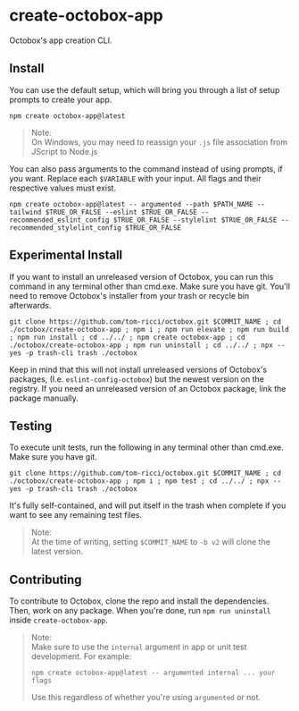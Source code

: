 # create-octobox-app
Octobox's app creation CLI.
## Install
You can use the default setup, which will bring you through a list of setup prompts to create your app.
```shell
npm create octobox-app@latest
```
> Note:\
> On Windows, you may need to reassign your `.js` file association from JScript to Node.js

You can also pass arguments to the command instead of using prompts, if you want. Replace each `$VARIABLE` with your input. All flags and their respective values must exist.
```shell
npm create octobox-app@latest -- argumented --path $PATH_NAME --tailwind $TRUE_OR_FALSE --eslint $TRUE_OR_FALSE --recommended_eslint_config $TRUE_OR_FALSE --stylelint $TRUE_OR_FALSE --recommended_stylelint_config $TRUE_OR_FALSE
```

## Experimental Install
If you want to install an unreleased version of Octobox, you can run this command in any terminal other than cmd.exe. Make sure you have git. You'll need to remove Octobox's installer from your trash or recycle bin afterwards.
```shell
git clone https://github.com/tom-ricci/octobox.git $COMMIT_NAME ; cd ./octobox/create-octobox-app ; npm i ; npm run elevate ; npm run build ; npm run install ; cd ../../ ; npm create octobox-app ; cd ./octobox/create-octobox-app ; npm run uninstall ; cd ../../ ; npx --yes -p trash-cli trash ./octobox
```
Keep in mind that this will not install unreleased versions of Octobox's packages, (I.e. `eslint-config-octobox`) but the newest version on the registry. If you need an unreleased version of an Octobox package, link the package manually.

## Testing
To execute unit tests, run the following in any terminal other than cmd.exe. Make sure you have git.
```shell
git clone https://github.com/tom-ricci/octobox.git $COMMIT_NAME ; cd ./octobox/create-octobox-app ; npm i ; npm test ; cd ../../ ; npx --yes -p trash-cli trash ./octobox
```
It's fully self-contained, and will put itself in the trash when complete if you want to see any remaining test files.

> Note:\
> At the time of writing, setting `$COMMIT_NAME` to `-b v2` will clone the latest version.

## Contributing
To contribute to Octobox, clone the repo and install the dependencies. Then, work on any package. When you're done, run `npm run uninstall` inside `create-octobox-app`.

> Note:\
> Make sure to use the `internal` argument in app or unit test development. For example:
> ```shell
> npm create octobox-app@latest -- argumented internal ... your flags
> ```
> Use this regardless of whether you're using `argumented` or not.
